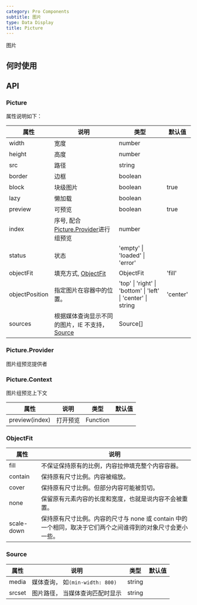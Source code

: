 ```yaml
---
category: Pro Components
subtitle: 图片
type: Data Display
title: Picture
---
```


图片

## 何时使用



## API

### Picture
 
属性说明如下：

| 属性 | 说明 | 类型 | 默认值 |
| --- | --- | --- | --- |
| width | 宽度 | number |  |
| height | 高度 | number |  |
| src | 路径 | string |  |
| border | 边框 | boolean |  |
| block | 块级图片 | boolean | true |
| lazy | 懒加载 | boolean |  |
| preview | 可预览 | boolean | true |
| index | 序号, 配合[Picture.Provider](#Picture.Provider)进行组预览 | number |  |
| status | 状态 | 'empty' \| 'loaded' \| 'error' |  |
| objectFit | 填充方式, [ObjectFit](#ObjectFit) | ObjectFit | 'fill' |
| objectPosition | 指定图片在容器中的位置。 | 'top' \| 'right' \| 'bottom' \| 'left' \| 'center' \| string | 'center' |
| sources | 根据媒体查询显示不同的图片，IE 不支持，[Source](#Source) | Source[] |   |

### Picture.Provider
 
图片组预览提供者

### Picture.Context
 
图片组预览上下文

| 属性 | 说明 | 类型 | 默认值 |
| --- | --- | --- | --- |
| preview(index) | 打开预览 | Function |  |

### ObjectFit

| 属性 | 说明  | 
| --- | --- | 
| fill | 不保证保持原有的比例，内容拉伸填充整个内容容器。 | 
| contain | 保持原有尺寸比例。内容被缩放。 | 
| cover | 保持原有尺寸比例。但部分内容可能被剪切。 | 
| none | 保留原有元素内容的长度和宽度，也就是说内容不会被重置。 | 
| scale-down | 保持原有尺寸比例。内容的尺寸与 none 或 contain 中的一个相同，取决于它们两个之间谁得到的对象尺寸会更小一些。 | 

### Source

| 属性 | 说明 | 类型 | 默认值 |
| --- | --- | --- | --- |
| media | 媒体查询， 如`(min-width: 800)` | string |  |
| srcset | 图片路径， 当媒体查询匹配时显示 | string |  |

<style>
[id^="components-picture-demo-"] .c7n-col-24,
[id^="components-picture-demo-"] .c7n-col-12 {
  margin-bottom: 12px;
}
</style>
